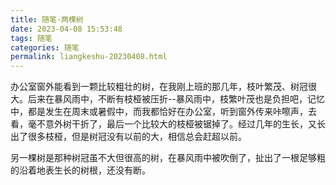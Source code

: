 ```yaml
---
title: 随笔·两棵树
date: 2023-04-08 15:53:48
tags: 随笔
categories: 随笔
permalink: liangkeshu-20230408.html
---
```


办公室窗外能看到一颗比较粗壮的树，在我刚上班的那几年，枝叶繁茂、树冠很大。后来在暴风雨中，不断有枝桠被压折--暴风雨中，枝繁叶茂也是负担吧，记忆中，都是发生在周末或暑假中，而我都恰好在办公室，听到窗外传来咔嚓声，去看，毫不意外树干折了，最后一个比较大的枝桠被锯掉了。经过几年的生长，又长出了很多枝桠，但是树冠没有以前的大，相信总会赶超以前。

另一棵树是那种树冠虽不大但很高的树，在暴风雨中被吹倒了，扯出了一根足够粗的沿着地表生长的树根，还没有断。